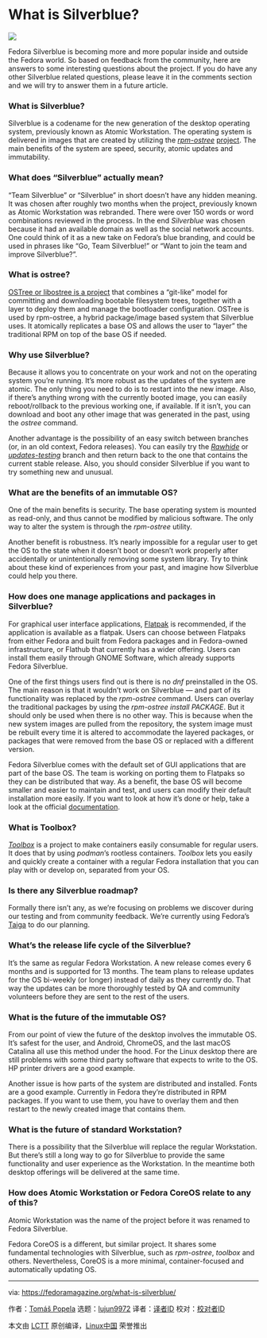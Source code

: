 [#]: collector: (lujun9972)
[#]: translator: ( )
[#]: reviewer: ( )
[#]: publisher: ( )
[#]: url: ( )
[#]: subject: (What is Silverblue?)
[#]: via: (https://fedoramagazine.org/what-is-silverblue/)
[#]: author: (Tomáš Popela https://fedoramagazine.org/author/tpopela/)

What is Silverblue?
======

![][1]

Fedora Silverblue is becoming more and more popular inside and outside the Fedora world. So based on feedback from the community, here are answers to some interesting questions about the project. If you do have any other Silverblue related questions, please leave it in the comments section and we will try to answer them in a future article.

### What is Silverblue?

Silverblue is a codename for the new generation of the desktop operating system, previously known as Atomic Workstation. The operating system is delivered in images that are created by utilizing the _[rpm-ostree][2]_ [project][2]. The main benefits of the system are speed, security, atomic updates and immutability.

### What does “Silverblue” actually mean?

“Team Silverblue” or “Silverblue” in short doesn’t have any hidden meaning. It was chosen after roughly two months when the project, previously known as Atomic Workstation was rebranded. There were over 150 words or word combinations reviewed in the process. In the end _Silverblue_ was chosen because it had an available domain as well as the social network accounts. One could think of it as a new take on Fedora’s blue branding, and could be used in phrases like “Go, Team Silverblue!” or “Want to join the team and improve Silverblue?”.

### What is ostree?

[OSTree or libostree is a project][3] that combines a “git-like” model for committing and downloading bootable filesystem trees, together with a layer to deploy them and manage the bootloader configuration. OSTree is used by rpm-ostree, a hybrid package/image based system that Silverblue uses. It atomically replicates a base OS and allows the user to “layer” the traditional RPM on top of the base OS if needed.

### Why use Silverblue?

Because it allows you to concentrate on your work and not on the operating system you’re running. It’s more robust as the updates of the system are atomic. The only thing you need to do is to restart into the new image. Also, if there’s anything wrong with the currently booted image, you can easily reboot/rollback to the previous working one, if available. If it isn’t, you can download and boot any other image that was generated in the past, using the _ostree_ command.

Another advantage is the possibility of an easy switch between branches (or, in an old context, Fedora releases). You can easily try the _[Rawhide][4]_ or _[updates-testing][5]_ branch and then return back to the one that contains the current stable release. Also, you should consider Silverblue if you want to try something new and unusual.

### What are the benefits of an immutable OS?

One of the main benefits is security. The base operating system is mounted as read-only, and thus cannot be modified by malicious software. The only way to alter the system is through the _rpm-ostree_ utility.

Another benefit is robustness. It’s nearly impossible for a regular user to get the OS to the state when it doesn’t boot or doesn’t work properly after accidentally or unintentionally removing some system library. Try to think about these kind of experiences from your past, and imagine how Silverblue could help you there.

### How does one manage applications and packages in Silverblue?

For graphical user interface applications, [Flatpak][6] is recommended, if the application is available as a flatpak. Users can choose between Flatpaks from either Fedora and built from Fedora packages and in Fedora-owned infrastructure, or Flathub that currently has a wider offering. Users can install them easily through GNOME Software, which already supports Fedora Silverblue.

One of the first things users find out is there is no _dnf_ preinstalled in the OS. The main reason is that it wouldn’t work on Silverblue — and part of its functionality was replaced by the _rpm-ostree_ command. Users can overlay the traditional packages by using the _rpm-ostree install PACKAGE_. But it should only be used when there is no other way. This is because when the new system images are pulled from the repository, the system image must be rebuilt every time it is altered to accommodate the layered packages, or packages that were removed from the base OS or replaced with a different version.

Fedora Silverblue comes with the default set of GUI applications that are part of the base OS. The team is working on porting them to Flatpaks so they can be distributed that way. As a benefit, the base OS will become smaller and easier to maintain and test, and users can modify their default installation more easily. If you want to look at how it’s done or help, take a look at the official [documentation][7].

### What is Toolbox?

[_Toolbox_][8] is a project to make containers easily consumable for regular users. It does that by using _podman_’s rootless containers. _Toolbox_ lets you easily and quickly create a container with a regular Fedora installation that you can play with or develop on, separated from your OS.

### Is there any Silverblue roadmap?

Formally there isn’t any, as we’re focusing on problems we discover during our testing and from community feedback. We’re currently using Fedora’s [Taiga][9] to do our planning.

### What’s the release life cycle of the Silverblue?

It’s the same as regular Fedora Workstation. A new release comes every 6 months and is supported for 13 months. The team plans to release updates for the OS bi-weekly (or longer) instead of daily as they currently do. That way the updates can be more thoroughly tested by QA and community volunteers before they are sent to the rest of the users.

### What is the future of the immutable OS?

From our point of view the future of the desktop involves the immutable OS. It’s safest for the user, and Android, ChromeOS, and the last macOS Catalina all use this method under the hood. For the Linux desktop there are still problems with some third party software that expects to write to the OS. HP printer drivers are a good example.

Another issue is how parts of the system are distributed and installed. Fonts are a good example. Currently in Fedora they’re distributed in RPM packages. If you want to use them, you have to overlay them and then restart to the newly created image that contains them.

### What is the future of standard Workstation?

There is a possibility that the Silverblue will replace the regular Workstation. But there’s still a long way to go for Silverblue to provide the same functionality and user experience as the Workstation. In the meantime both desktop offerings will be delivered at the same time.

### How does Atomic Workstation or Fedora CoreOS relate to any of this?

Atomic Workstation was the name of the project before it was renamed to Fedora Silverblue.

Fedora CoreOS is a different, but similar project. It shares some fundamental technologies with Silverblue, such as _rpm-ostree_, _toolbox_ and others. Nevertheless, CoreOS is a more minimal, container-focused and automatically updating OS.

--------------------------------------------------------------------------------

via: https://fedoramagazine.org/what-is-silverblue/

作者：[Tomáš Popela][a]
选题：[lujun9972][b]
译者：[译者ID](https://github.com/译者ID)
校对：[校对者ID](https://github.com/校对者ID)

本文由 [LCTT](https://github.com/LCTT/TranslateProject) 原创编译，[Linux中国](https://linux.cn/) 荣誉推出

[a]: https://fedoramagazine.org/author/tpopela/
[b]: https://github.com/lujun9972
[1]: https://fedoramagazine.org/wp-content/uploads/2019/07/what-is-fedora-silverblue-816x345.jpg
[2]: https://rpm-ostree.readthedocs.io/en/latest/
[3]: https://ostree.readthedocs.io/en/latest/
[4]: https://fedoraproject.org/wiki/Releases/Rawhide
[5]: https://fedoraproject.org/wiki/QA:Updates_Testing
[6]: https://flatpak.org/
[7]: https://docs.fedoraproject.org/en-US/flatpak/tutorial/
[8]: https://github.com/debarshiray/toolbox
[9]: https://teams.fedoraproject.org/project/silverblue/

